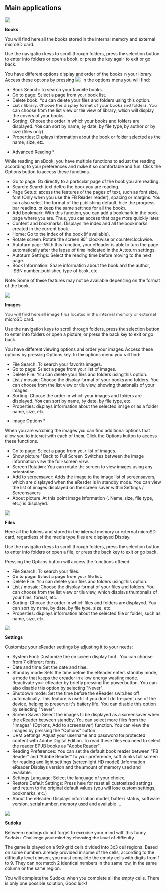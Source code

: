 ## Main applications

![](http://static.energysistem.com/images/manuals/39225/5693a18601299.jpg)

**Books**

You will find here all the books stored in the internal memory and external microSD card.

Use the navigation keys to scroll through folders, press the selection button to enter into folders or open a book, or press the key again to exit or go back.

You have different options display and order of the books in your library. Access these options by pressing ![](Http://static.energysistem.com/images/manuals/42169/54bfe0a1cd3a6.jpg). In the options menu you will find:

- Book Search: To search your favorite books.
- Go to page: Select a page from your book list.
- Delete book: You can delete your files and folders using this option.
- List / library: Choose the display format of your books and folders. You can choose from the list view or the view of library, which will display the covers of your books.
- Sorting: Choose the order in which your books and folders are displayed. You can sort by name, by date, by file type, by author or by size (files only).
- Properties: Displays information about the book or folder selected as the name, size, etc.

* Advanced Reading *

While reading an eBook, you have multiple functions to adjust the reading according to your preferences and make it so comfortable and fun. Click the Options button to access these functions.

- Go to page: Go directly to a particular page of the book you are reading.
- Search: Search text deltro the book you are reading.
- Page Setup: access the features of the pages of text, such as font size, font (Only when you use the FB Reader reader), spacing or margins. You can also select the format of the publishing default, hide the progress bar reading, or keep the same settings for all the books.
- Add bookmark: With this function, you can add a bookmark in the book page where you are. Thus, you can access that page more quickly later.
- Content and bookmarks: Displays the index and all the bookmarks created in the current book.
- Home: Go to the index of the book (if available).
- Rotate screen: Rotate the screen 90° clockwise or counterclockwise.
- Autoturn page: With this function, your eReader is able to turn the page automatically after the lapse of time indicated in the Autoturn settings.
- Autoturn Settings: Select the reading time before moving to the next page.
- Book Information: Share information about the book and the author, ISBN number, publisher, type of book, etc.

Note: Some of these features may not be available depending on the format of the book.

![](http://static.energysistem.com/images/manuals/39225/5693a18b837ed.jpg)

**Images**

You will find here all image files located in the internal memory or external microSD card.

Use the navigation keys to scroll through folders, press the selection button to enter into folders or open a picture, or press the back key to exit or go back.

You have different viewing options and order your images. Access these options by pressing Options key. In the options menu you will find:

- File Search: To search your favorite images.
- Go to page: Select a page from your list of images.
- Delete File: You can delete your files and folders using this option.
- List / mosaic: Choose the display format of your books and folders. You can choose from the list view or tile view, showing thumbnails of your images.
- Sorting: Choose the order in which your images and folders are displayed. You can sort by name, by date, by file type, etc.
- Properties: displays information about the selected image or as a folder name, size, etc.

* Image Options *

When you are watching the images you can find additional options that allow you to interact with each of them. Click the Options button to access these functions.

* Go to page: Select a page from your list of images.
* Show picture / Back to Full Screen: Switches between the image information view the full-screen view.
* Screen Rotation: You can rotate the screen to view images using any orientation.
* Add to screensaver: Adds the image to the image list of screensavers, which are displayed when the eReader is in standby mode. You can view the list of images displayed on the screen saver within Settings / Screensavers.
* About picture: At this point image information (. Name, size, file type, etc.) is displayed.

![](http://static.energysistem.com/images/manuals/39225/5693a19022c84.jpg)

**Files**

Here all the folders and stored in the internal memory or external microSD card, regardless of the media type files are displayed Display.

Use the navigation keys to scroll through folders, press the selection button to enter into folders or open a file, or press the back key to exit or go back.

Pressing the Options button will access the functions offered:

- File Search: To search your files.
- Go to page: Select a page from your file list.
- Delete File: You can delete your files and folders using this option.
- List / mosaic: Choose the display format of your files and folders. You can choose from the list view or tile view, which displays thumbnails of your files, format, etc.
- Sorting: Choose the order in which files and folders are displayed. You can sort by name, by date, by file type, size, etc.
- Properties: displays information about the selected file or folder, such as name, size, etc.

![](http://static.energysistem.com/images/manuals/39225/5693a1970d7ea.jpg)

**Settings**

Customize your eReader settings by adjusting it to your needs:

* System Font: Customize the on screen display font . You can choose from 7 different fonts.
* Date and time: Set the date and time.
* Standby mode: Sets the time before the eReader enters standby mode, a mode that keeps the ereader in a low energy wasting mode. Reactivate your eReader by briefly pressing the power button. You can also disable this option by selecting "Never".
* Shutdown mode: Set the time before the eReader switches off automatically. This feature is useful if you don't do frequent use of the device, helping to preserve it's battery life. You can disable this option by selecting "Never".
* Screen Saver: Select the images to be displayed as a screensaver when the eReader between standby. You can select more files from the "Images" (Options, Add to screensaver) function. You can view the images by pressing the "Options" button
* DRM Settings: Adjust your username and password for protected content with Adobe Digital Edition. To read these files you need to select the reader EPUB books as "Adobe Reader".
* Reading Preferences: You can set the default book reader between "FB Reader" and "Adobe Reader" to your preference, soft drinks full screen for reading and light settings (screenlight HD model) .Information eReader Displays version and the amount of memory used and available.
* Settings Language: Select the language of your choice.
* Restore Default Settings: Press here for reset all customized settings and return to the original default values (you will lose custom settings, bookmarks, etc.)
* About the eReader: Displays information model, battery status, software version, serial number, memory used and available ...


![](http://static.energysistem.com/images/manuals/39225/5693a19c407bb.jpg)

**Sudoku**

Between readings do not forget to exercise your mind with this funny Sudoku. Challenge your mind by choosing the level of difficulty.

The game is played on a 9x9 grid cells divided into 3x3 cell regions. Based on some numbers already provided in some of the cells, according to the difficulty level chosen, you must complete the empty cells with digits from 1 to 9. They can not match 2 identical numbers in the same row, in the same column or the same region.

You will complete the Sudoku when you complete all the empty cells. There is only one possible solution, Good luck!

